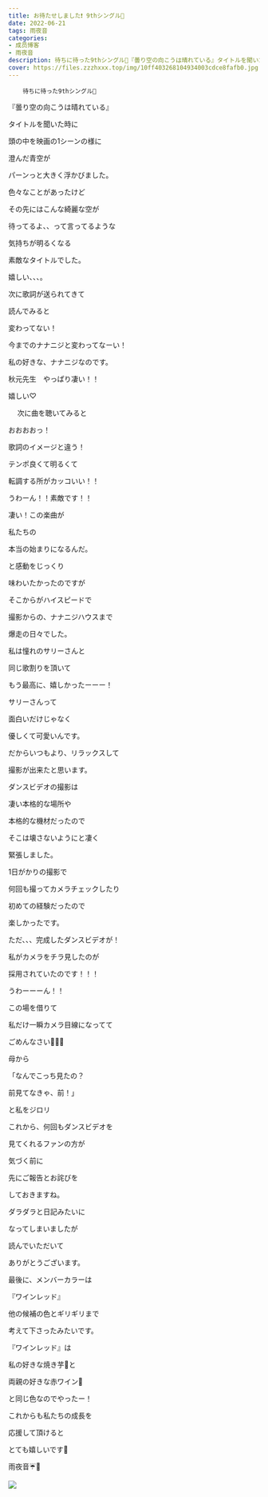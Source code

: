 ```yaml
---
title: お待たせしました❗️ 9thシングル🌈
date: 2022-06-21
tags: 雨夜音
categories: 
- 成员博客
- 雨夜音
description: 待ちに待った9thシングル🌈『曇り空の向こうは晴れている』タイトルを聞いた時に頭の中を映画の1シーンの様に澄んだ青空が...
cover: https://files.zzzhxxx.top/img/10ff403268104934003cdce8fafb0.jpg 
---
```


        待ちに待った9thシングル🌈





『曇り空の向こうは晴れている』









タイトルを聞いた時に










頭の中を映画の1シーンの様に










澄んだ青空が










パーンっと大きく浮かびました。










色々なことがあったけど



その先にはこんな綺麗な空が












待ってるよ、、って言ってるような










気持ちが明るくなる










素敵なタイトルでした。　


嬉しい、、、。










次に歌詞が送られてきて


読んでみると










変わってない！






今までのナナニジと変わってなーい！










私の好きな、ナナニジなのです。








秋元先生　やっぱり凄い！！






嬉しい♡










　
次に曲を聴いてみると



おおおおっ！







歌詞のイメージと違う！









テンポ良くて明るくて





転調する所がカッコいい！！











うわーん！！素敵です！！







凄い！この楽曲が










私たちの







本当の始まりになるんだ。













と感動をじっくり

味わいたかったのですが










そこからがハイスピードで








撮影からの、ナナニジハウスまで










爆走の日々でした。











私は憧れのサリーさんと　

同じ歌割りを頂いて










もう最高に、嬉しかったーーー！













サリーさんって


面白いだけじゃなく










優しくて可愛いんです。









だからいつもより、リラックスして　








撮影が出来たと思います。









ダンスビデオの撮影は










凄い本格的な場所や


本格的な機材だったので











そこは壊さないようにと凄く　

緊張しました。










1日がかりの撮影で　









何回も撮ってカメラチェックしたり








初めての経験だったので　



楽しかったです。















ただ、、、完成したダンスビデオが！









私がカメラをチラ見したのが








採用されていたのです！！！









うわーーーん！！










この場を借りて










私だけ一瞬カメラ目線になってて


ごめんなさい🙇🏻‍♀️












母から

「なんでこっち見たの？

前見てなきゃ、前！」









と私をジロリ













これから、何回もダンスビデオを


見てくれるファンの方が








気づく前に










先にご報告とお詫びを

しておきますね。











ダラダラと日記みたいに

なってしまいましたが









読んでいただいて　


ありがとうございます。







最後に、メンバーカラーは







『ワインレッド』








他の候補の色とギリギリまで

考えて下さったみたいです。








『ワインレッド』は









私の好きな焼き芋🍠と







両親の好きな赤ワイン🍷









と同じ色なのでやったー！















これからも私たちの成長を





応援して頂けると








とても嬉しいです🤎











雨夜音☔️🍷


![](https://files.zzzhxxx.top/img/10ff403268104934003cdce8fafb0.jpg)


